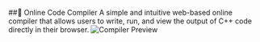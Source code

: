 ##🧠 Online Code Compiler
A simple and intuitive web-based online compiler that allows users to write, run, and view the output of C++ code directly in their browser.
![Compiler Preview](assets/img.png)
